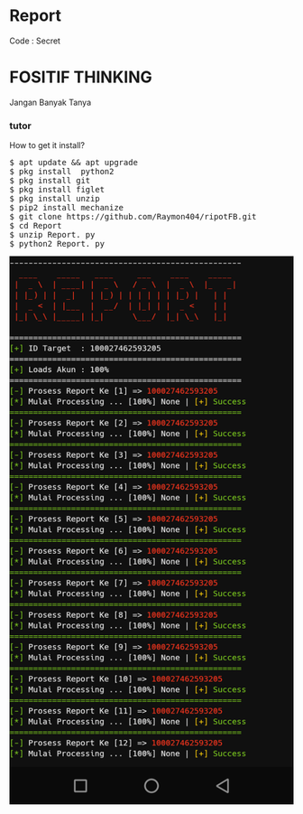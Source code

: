 # Report
Code : Secret

# FOSITIF THINKING
Jangan Banyak Tanya
<h3>tutor</h3>
<p>How to get it install?</p>
<pre>
$ apt update && apt upgrade
$ pkg install  python2
$ pkg install git
$ pkg install figlet
$ pkg install unzip
$ pip2 install mechanize
$ git clone https://github.com/Raymon404/ripotFB.git
$ cd Report
$ unzip Report. py
$ python2 Report. py
</pre>

<Img src="Stock/Report.png">
